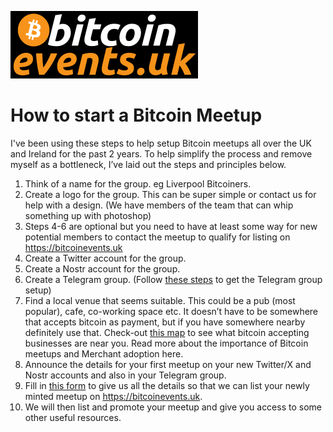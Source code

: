 ![BEUK Logo](https://raw.githubusercontent.com/Hodl-Solo/BitcoinEventsUK/main/BitcoinEventsUK%20smaller%20logo%20black.png)
# How to start a Bitcoin Meetup
I've been using these steps to help setup Bitcoin meetups all over the UK and Ireland for the past 2 years. To help simplify the process and remove myself as a bottleneck, I’ve laid out the steps and principles below. 

1. Think of a name for the group. eg Liverpool Bitcoiners. 
2. Create a logo for the group. This can be super simple or contact us for help with a design. (We have members of the team that can whip something up with photoshop)
3. Steps 4-6 are optional but you need to have at least some way for new potential members to contact the meetup to qualify for listing on https://bitcoinevents.uk
4. Create a Twitter account for the group.
5. Create a Nostr account for the group.
6. Create a Telegram group. (Follow [these steps](TelegramGroupSetup) to get the Telegram group setup)
7. Find a local venue that seems suitable. This could be a pub (most popular), cafe, co-working space etc. It doesn’t have to be somewhere that accepts bitcoin as payment, but if you have somewhere nearby definitely use that. Check-out [this map](https://bitcoinevents.uk/spending/) to see what bitcoin accepting businesses are near you. Read more about the importance of Bitcoin meetups and Merchant adoption here.
9. Announce the details for your first meetup on your new Twitter/X and Nostr accounts and also in your Telegram group. 
10. Fill in [this form](https://forms.gle/Ng5g5AE32kd23Uum8) to give us all the details so that we can list your newly minted meetup on https://bitcoinevents.uk.
11. We will then list and promote your meetup and give you access to some other useful resources.
